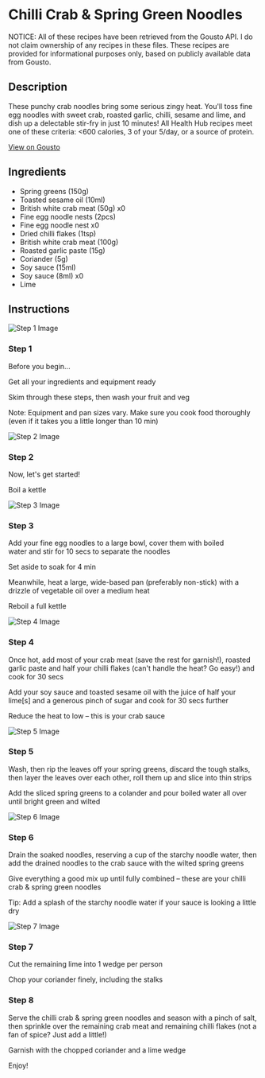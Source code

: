 # Chilli Crab & Spring Green Noodles

NOTICE: All of these recipes have been retrieved from the Gousto API. I do not claim ownership of any recipes in these files. These recipes are provided for informational purposes only, based on publicly available data from Gousto.

## Description

These punchy crab noodles bring some serious zingy heat. You'll toss fine egg noodles with sweet crab, roasted garlic, chilli, sesame and lime, and dish up a delectable stir-fry in just 10 minutes! All Health Hub recipes meet one of these criteria: <600 calories, 3 of your 5/day, or a source of protein.

[View on Gousto](https://www.gousto.co.uk/recipes/cookbook/10-min-chilli-crab-noodles)

## Ingredients

- Spring greens (150g)
- Toasted sesame oil (10ml)
- British white crab meat (50g) x0
- Fine egg noodle nests (2pcs)
- Fine egg noodle nest x0
- Dried chilli flakes (1tsp)
- British white crab meat (100g)
- Roasted garlic paste (15g)
- Coriander (5g)
- Soy sauce (15ml)
- Soy sauce (8ml) x0
- Lime

## Instructions

![Step 1 Image](https://production-media.gousto.co.uk/cms/recipe-step-image/Step-1-1-1622804518790-x200.jpg)

### Step 1

Before you begin...

Get all your ingredients and equipment ready

Skim through these steps, then wash your fruit and veg

Note: Equipment and pan sizes vary. Make sure you cook food thoroughly (even if it takes you a little longer than 10 min)

![Step 2 Image](https://production-media.gousto.co.uk/cms/recipe-step-image/Kettle-1627380095454-x200.jpg)

### Step 2

Now, let's get started!

Boil a kettle

![Step 3 Image](https://production-media.gousto.co.uk/cms/recipe-step-image/1572.-step-3-x200.jpg)

### Step 3

Add your fine egg noodles to a large bowl, cover them with boiled water and stir for 10 secs to separate the noodles

Set aside to soak for 4 min

Meanwhile, heat a large, wide-based pan (preferably non-stick) with a drizzle of vegetable oil over a medium heat

Reboil a full kettle

![Step 4 Image](https://production-media.gousto.co.uk/cms/recipe-step-image/1572.-step-4-x200.jpg)

### Step 4

Once hot, add most of your crab meat (save the rest for garnish!), roasted garlic paste and half your chilli flakes (can't handle the heat? Go easy!) and cook for 30 secs

Add your soy sauce and toasted sesame oil with the juice of half your lime[s] and a generous pinch of sugar and cook for 30 secs further

Reduce the heat to low – this is your crab sauce

![Step 5 Image](https://production-media.gousto.co.uk/cms/recipe-step-image/1572.-step-5-x200.jpg)

### Step 5

Wash, then rip the leaves off your spring greens, discard the tough stalks, then layer the leaves over each other, roll them up and slice into thin strips

Add the sliced spring greens to a colander and pour boiled water all over until bright green and wilted

![Step 6 Image](https://production-media.gousto.co.uk/cms/recipe-step-image/1572.-step-6-x200.jpg)

### Step 6

Drain the soaked noodles, reserving a cup of the starchy noodle water, then add the drained noodles to the crab sauce with the wilted spring greens

Give everything a good mix up until fully combined – these are your chilli crab & spring green noodles

Tip: Add a splash of the starchy noodle water if your sauce is looking a little dry

![Step 7 Image](https://production-media.gousto.co.uk/cms/recipe-step-image/1572.-step-7-x200.jpg)

### Step 7

Cut the remaining lime into 1 wedge per person

Chop your coriander finely, including the stalks

### Step 8

Serve the chilli crab & spring green noodles and season with a pinch of salt, then sprinkle over the remaining crab meat and remaining chilli flakes (not a fan of spice? Just add a little!)

Garnish with the chopped coriander and a lime wedge

Enjoy!

